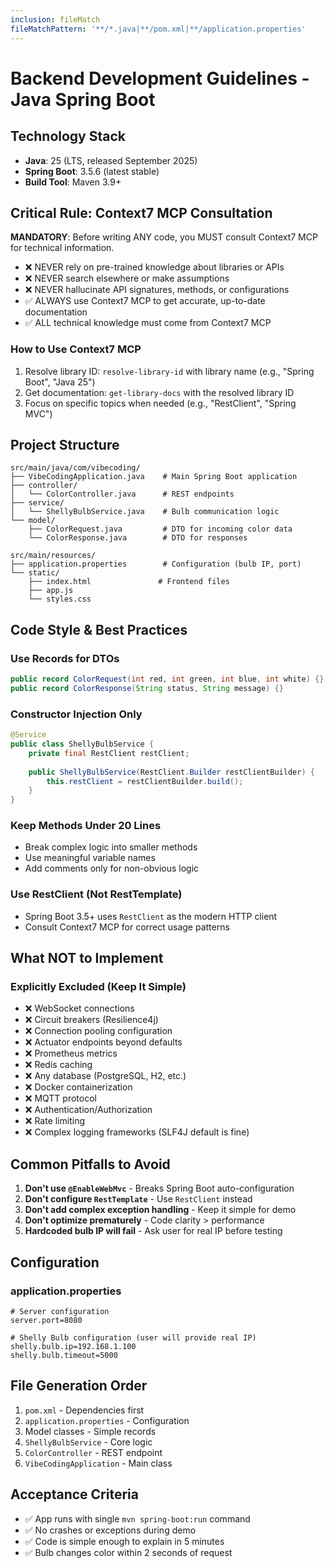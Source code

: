 ```yaml
---
inclusion: fileMatch
fileMatchPattern: '**/*.java|**/pom.xml|**/application.properties'
---
```


# Backend Development Guidelines - Java Spring Boot

## Technology Stack

- **Java**: 25 (LTS, released September 2025)
- **Spring Boot**: 3.5.6 (latest stable)
- **Build Tool**: Maven 3.9+

## Critical Rule: Context7 MCP Consultation

**MANDATORY**: Before writing ANY code, you MUST consult Context7 MCP for technical information.

- ❌ NEVER rely on pre-trained knowledge about libraries or APIs
- ❌ NEVER search elsewhere or make assumptions
- ❌ NEVER hallucinate API signatures, methods, or configurations
- ✅ ALWAYS use Context7 MCP to get accurate, up-to-date documentation
- ✅ ALL technical knowledge must come from Context7 MCP

### How to Use Context7 MCP

1. Resolve library ID: `resolve-library-id` with library name (e.g., "Spring Boot", "Java 25")
2. Get documentation: `get-library-docs` with the resolved library ID
3. Focus on specific topics when needed (e.g., "RestClient", "Spring MVC")

## Project Structure

```
src/main/java/com/vibecoding/
├── VibeCodingApplication.java    # Main Spring Boot application
├── controller/
│   └── ColorController.java      # REST endpoints
├── service/
│   └── ShellyBulbService.java    # Bulb communication logic
└── model/
    ├── ColorRequest.java         # DTO for incoming color data
    └── ColorResponse.java        # DTO for responses

src/main/resources/
├── application.properties        # Configuration (bulb IP, port)
└── static/
    ├── index.html               # Frontend files
    ├── app.js
    └── styles.css
```

## Code Style & Best Practices

### Use Records for DTOs
```java
public record ColorRequest(int red, int green, int blue, int white) {}
public record ColorResponse(String status, String message) {}
```

### Constructor Injection Only
```java
@Service
public class ShellyBulbService {
    private final RestClient restClient;
    
    public ShellyBulbService(RestClient.Builder restClientBuilder) {
        this.restClient = restClientBuilder.build();
    }
}
```

### Keep Methods Under 20 Lines
- Break complex logic into smaller methods
- Use meaningful variable names
- Add comments only for non-obvious logic

### Use RestClient (Not RestTemplate)
- Spring Boot 3.5+ uses `RestClient` as the modern HTTP client
- Consult Context7 MCP for correct usage patterns

## What NOT to Implement

### Explicitly Excluded (Keep It Simple)
- ❌ WebSocket connections
- ❌ Circuit breakers (Resilience4j)
- ❌ Connection pooling configuration
- ❌ Actuator endpoints beyond defaults
- ❌ Prometheus metrics
- ❌ Redis caching
- ❌ Any database (PostgreSQL, H2, etc.)
- ❌ Docker containerization
- ❌ MQTT protocol
- ❌ Authentication/Authorization
- ❌ Rate limiting
- ❌ Complex logging frameworks (SLF4J default is fine)

## Common Pitfalls to Avoid

1. **Don't use `@EnableWebMvc`** - Breaks Spring Boot auto-configuration
2. **Don't configure `RestTemplate`** - Use `RestClient` instead
3. **Don't add complex exception handling** - Keep it simple for demo
4. **Don't optimize prematurely** - Code clarity > performance
5. **Hardcoded bulb IP will fail** - Ask user for real IP before testing

## Configuration

### application.properties
```properties
# Server configuration
server.port=8080

# Shelly Bulb configuration (user will provide real IP)
shelly.bulb.ip=192.168.1.100
shelly.bulb.timeout=5000
```

## File Generation Order

1. `pom.xml` - Dependencies first
2. `application.properties` - Configuration
3. Model classes - Simple records
4. `ShellyBulbService` - Core logic
5. `ColorController` - REST endpoint
6. `VibeCodingApplication` - Main class

## Acceptance Criteria

- ✅ App runs with single `mvn spring-boot:run` command
- ✅ No crashes or exceptions during demo
- ✅ Code is simple enough to explain in 5 minutes
- ✅ Bulb changes color within 2 seconds of request
